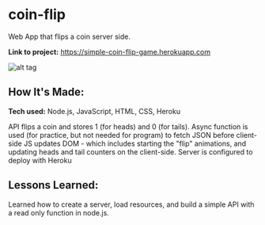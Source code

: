 # coin-flip
Web App that flips a coin server side.

**Link to project:** https://simple-coin-flip-game.herokuapp.com 

![alt tag](https://i.imgur.com/4dIw7GA.gif)

## How It's Made:

**Tech used:** Node.js, JavaScript, HTML, CSS, Heroku

API flips a coin and stores 1 (for heads) and 0 (for tails). Async function is used (for practice, but not needed for program) to fetch 
JSON before client-side JS updates DOM - which includes starting the "flip" animations, and updating heads and tail counters on the client-side. Server is configured to deploy with Heroku

## Lessons Learned:
Learned how to create a server, load resources, and build a simple API with a read only function in node.js. 
